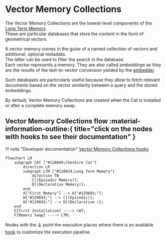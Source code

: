 # Vector Memory Collections

The Vector Memory Collections are the lowest-level components of the [Long Term Memory](long_term_memory.md).  
These are particular databases that store the content in the form of geometrical vectors.

A vector memory comes in the guise of a named collection of vectors and additional, optional metadata.  
The latter can be used to filter the search in the database.  
Each vector represents a memory. They are also called *embeddings* as they are the results of the text-to-vector conversion yielded by the [embedder](../llm.md#embedding-model).

Such databases are particularly useful because they allow to fetch relevant documents based on the vector similarity
between a query and the stored embeddings.

By default, Vector Memory Collections are created when the Cat is installed or after a complete memory swap.

## Vector Memory Collections flow :material-information-outline:{ title="click on the nodes with hooks to see their documentation" }

!!! note "Developer documentation"
    [Vector Memory Collections hooks](../../technical/API_Documentation/mad_hatter/core_plugin/hooks/memory.md)

```mermaid
flowchart LR
    subgraph CAT ["#128049;Cheshire Cat"]
        direction LR
        subgraph LTM ["#128024;Long Term Memory"]
            direction TB
            C[(Episodic Memory)];
            D[(Declarative Memory)];
        end
        A["First Memory"] --> H["#129693;"];
        H["#129693;"] --> C[(Episodic)];
        H["#129693;"] --> D[(Declarative )];
    end
    E[First Installation] ----> CAT;
    F[Memory Swap] ----> LTM;
```

Nodes with the &#129693; point the execution places where there is an available [hook](../plugins.md) to customize the execution pipeline.

